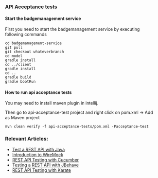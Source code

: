 ### API Acceptance tests

#### Start the badgemanagement service

First you need to start the badgemanagement service by executing following commands

```
cd badgemanagement-service
git pull
git checkout whateverbranch
cd model
gradle install
cd ../client
gradle install
cd ..
gradle build
gradle bootRun
```

#### How to run api acceptance tests

You may need to install maven plugin in intellij.

Then go to api-acceptance-test project and right click on pom.xml → Add as Maven project

```
mvn clean verify -f api-acceptance-tests/pom.xml -Pacceptance-test
```

### Relevant Articles: 
- [Test a REST API with Java](http://www.baeldung.com/2011/10/13/integration-testing-a-rest-api/)
- [Introduction to WireMock](http://www.baeldung.com/introduction-to-wiremock)
- [REST API Testing with Cucumber](http://www.baeldung.com/cucumber-rest-api-testing)
- [Testing a REST API with JBehave](http://www.baeldung.com/jbehave-rest-testing)
- [REST API Testing with Karate](http://www.baeldung.com/karate-rest-api-testing)

